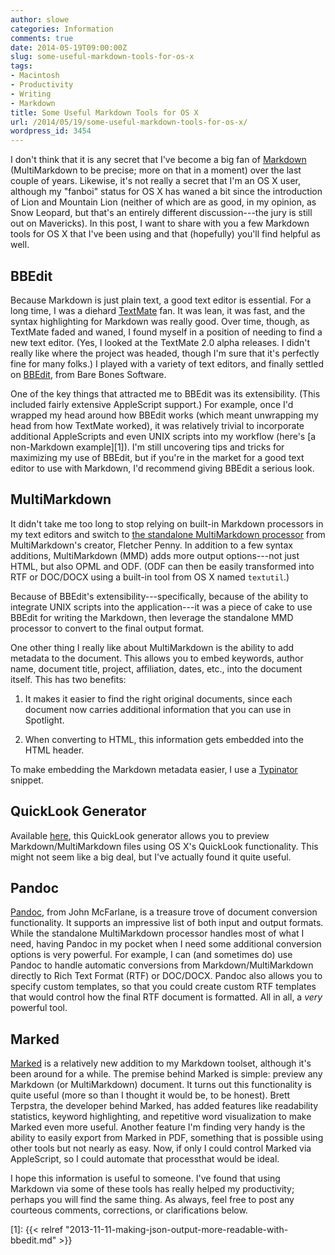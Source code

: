```yaml
---
author: slowe
categories: Information
comments: true
date: 2014-05-19T09:00:00Z
slug: some-useful-markdown-tools-for-os-x
tags:
- Macintosh
- Productivity
- Writing
- Markdown
title: Some Useful Markdown Tools for OS X
url: /2014/05/19/some-useful-markdown-tools-for-os-x/
wordpress_id: 3454
---
```


I don't think that it is any secret that I've become a big fan of [Markdown](http://daringfireball.com/markdown/) (MultiMarkdown to be precise; more on that in a moment) over the last couple of years. Likewise, it's not really a secret that I'm an OS X user, although my "fanboi" status for OS X has waned a bit since the introduction of Lion and Mountain Lion (neither of which are as good, in my opinion, as Snow Leopard, but that's an entirely different discussion---the jury is still out on Mavericks). In this post, I want to share with you a few Markdown tools for OS X that I've been using and that (hopefully) you'll find helpful as well.

## BBEdit

Because Markdown is just plain text, a good text editor is essential. For a long time, I was a diehard [TextMate](http://macromates.com/) fan. It was lean, it was fast, and the syntax highlighting for Markdown was really good. Over time, though, as TextMate faded and waned, I found myself in a position of needing to find a new text editor. (Yes, I looked at the TextMate 2.0 alpha releases. I didn't really like where the project was headed, though I'm sure that it's perfectly fine for many folks.) I played with a variety of text editors, and finally settled on [BBEdit](http://www.barebones.com/products/bbedit/), from Bare Bones Software.

One of the key things that attracted me to BBEdit was its extensibility. (This included fairly extensive AppleScript support.) For example, once I'd wrapped my head around how BBEdit works (which meant unwrapping my head from how TextMate worked), it was relatively trivial to incorporate additional AppleScripts and even UNIX scripts into my workflow (here's [a non-Markdown example][1]). I'm still uncovering tips and tricks for maximizing my use of BBEdit, but if you're in the market for a good text editor to use with Markdown, I'd recommend giving BBEdit a serious look.

## MultiMarkdown

It didn't take me too long to stop relying on built-in Markdown processors in my text editors and switch to [the standalone MultiMarkdown processor](http://fletcherpenney.net/multimarkdown/) from MultiMarkdown's creator, Fletcher Penny. In addition to a few syntax additions, MultiMarkdown (MMD) adds more output options---not just HTML, but also OPML and ODF. (ODF can then be easily transformed into RTF or DOC/DOCX using a built-in tool from OS X named `textutil`.)

Because of BBEdit's extensibility---specifically, because of the ability to integrate UNIX scripts into the application---it was a piece of cake to use BBEdit for writing the Markdown, then leverage the standalone MMD processor to convert to the final output format.

One other thing I really like about MultiMarkdown is the ability to add metadata to the document. This allows you to embed keywords, author name, document title, project, affiliation, dates, etc., into the document itself. This has two benefits:

  1. It makes it easier to find the right original documents, since each document now carries additional information that you can use in Spotlight.

  2. When converting to HTML, this information gets embedded into the HTML header.

To make embedding the Markdown metadata easier, I use a [Typinator](http://www.ergonis.com/products/typinator/) snippet.

## QuickLook Generator

Available [here](http://fletcherpenney.net/multimarkdown/download/), this QuickLook generator allows you to preview Markdown/MultiMarkdown files using OS X's QuickLook functionality. This might not seem like a big deal, but I've actually found it quite useful.

## Pandoc

[Pandoc](http://johnmacfarlane.net/pandoc/), from John McFarlane, is a treasure trove of document conversion functionality. It supports an impressive list of both input and output formats. While the standalone MultiMarkdown processor handles most of what I need, having Pandoc in my pocket when I need some additional conversion options is very powerful. For example, I can (and sometimes do) use Pandoc to handle automatic conversions from Markdown/MultiMarkdown directly to Rich Text Format (RTF) or DOC/DOCX. Pandoc also allows you to specify custom templates, so that you could create custom RTF templates that would control how the final RTF document is formatted. All in all, a _very_ powerful tool.

## Marked

[Marked](http://marked2app.com/) is a relatively new addition to my Markdown toolset, although it's been around for a while. The premise behind Marked is simple: preview any Markdown (or MultiMarkdown) document. It turns out this functionality is quite useful (more so than I thought it would be, to be honest). Brett Terpstra, the developer behind Marked, has added features like readability statistics, keyword highlighting, and repetitive word visualization to make Marked even more useful. Another feature I'm finding very handy is the ability to easily export from Marked in PDF, something that is possible using other tools but not nearly as easy. Now, if only I could control Marked via AppleScript, so I could automate that processthat would be ideal.

I hope this information is useful to someone. I've found that using Markdown via some of these tools has really helped my productivity; perhaps you will find the same thing. As always, feel free to post any courteous comments, corrections, or clarifications below.

[1]: {{< relref "2013-11-11-making-json-output-more-readable-with-bbedit.md" >}}
